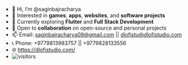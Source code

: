 - 👋  Hi, I’m @saginbajracharya
- 👀  Interested in **games**, **apps**, **websites**, and **software projects**
- 🌱  Currently exploring **Flutter** and **Full Stack Development**
- 💞️  Open to **collaboration** on open-source and personal projects
- 📫  Email: saginbajracharya09@gmail.com || dlofistu@dlofistudio.com
- 📞  Phone: +9779813983757 || +9779828133556
- 🌐  https://dlofistudio.com/
- ![visitors](https://visitor-badge.glitch.me/badge?page_id=saginbajracharya&left_color=green&right_color=red)
<!---
saginbajracharya/saginbajracharya is a ✨ special ✨ repository because its `README.md` (this file) appears on your GitHub profile.
You can click the Preview link to take a look at your changes.
--->
